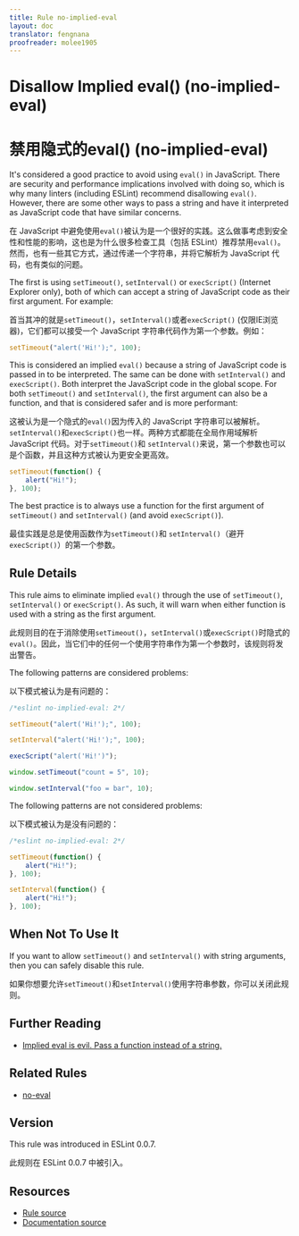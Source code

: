 ```yaml
---
title: Rule no-implied-eval
layout: doc
translator: fengnana
proofreader: molee1905
---
```

<!-- Note: No pull requests accepted for this file. See README.md in the root directory for details. -->

# Disallow Implied eval() (no-implied-eval)

# 禁用隐式的eval() (no-implied-eval)

It's considered a good practice to avoid using `eval()` in JavaScript. There are security and performance implications involved with doing so, which is why many linters (including ESLint) recommend disallowing `eval()`. However, there are some other ways to pass a string and have it interpreted as JavaScript code that have similar concerns.

在 JavaScript 中避免使用`eval()`被认为是一个很好的实践。这么做事考虑到安全性和性能的影响，这也是为什么很多检查工具（包括 ESLint）推荐禁用`eval()`。然而，也有一些其它方式，通过传递一个字符串，并将它解析为 JavaScript 代码，也有类似的问题。

The first is using `setTimeout()`, `setInterval()` or `execScript()` (Internet Explorer only), both of which can accept a string of JavaScript code as their first argument. For example:

首当其冲的就是`setTimeout()`，`setInterval()`或者`execScript()` (仅限IE浏览器)，它们都可以接受一个 JavaScript 字符串代码作为第一个参数。例如：

```js
setTimeout("alert('Hi!');", 100);
```

This is considered an implied `eval()` because a string of JavaScript code is
 passed in to be interpreted. The same can be done with `setInterval()` and `execScript()`. Both interpret the JavaScript code in the global scope. For  both `setTimeout()` and `setInterval()`, the first argument can also be a function, and that is considered safer and is more performant:

这被认为是一个隐式的`eval()`因为传入的 JavaScript 字符串可以被解析。`setInterval()`和`execScript()`也一样。两种方式都能在全局作用域解析 JavaScript 代码。对于`setTimeout()`和 `setInterval()`来说，第一个参数也可以是个函数，并且这种方式被认为更安全更高效。
 
```js
setTimeout(function() {
    alert("Hi!");
}, 100);
```

The best practice is to always use a function for the first argument of `setTimeout()` and `setInterval()` (and avoid `execScript()`).

最佳实践是总是使用函数作为`setTimeout()`和 `setInterval()`（避开`execScript()`）的第一个参数。

## Rule Details

This rule aims to eliminate implied `eval()` through the use of `setTimeout()`, `setInterval()` or `execScript()`. As such, it will warn when either function is used with a string as the first argument.

此规则目的在于消除使用`setTimeout()`，`setInterval()`或`execScript()`时隐式的`eval()`。因此，当它们中的任何一个使用字符串作为第一个参数时，该规则将发出警告。

The following patterns are considered problems:

以下模式被认为是有问题的：

```js
/*eslint no-implied-eval: 2*/

setTimeout("alert('Hi!');", 100);

setInterval("alert('Hi!');", 100);

execScript("alert('Hi!')");

window.setTimeout("count = 5", 10);

window.setInterval("foo = bar", 10);
```

The following patterns are not considered problems:

以下模式被认为是没有问题的：

```js
/*eslint no-implied-eval: 2*/

setTimeout(function() {
    alert("Hi!");
}, 100);

setInterval(function() {
    alert("Hi!");
}, 100);
```

## When Not To Use It

If you want to allow `setTimeout()` and `setInterval()` with string arguments, then you can safely disable this rule.

如果你想要允许`setTimeout()`和`setInterval()`使用字符串参数，你可以关闭此规则。

## Further Reading

* [Implied eval is evil. Pass a function instead of a string.](http://jslinterrors.com/implied-eval-is-evil-pass-a-function-instead-of-a-string/)

## Related Rules

* [no-eval](no-eval)

## Version

This rule was introduced in ESLint 0.0.7.

此规则在 ESLint 0.0.7 中被引入。

## Resources

* [Rule source](https://github.com/eslint/eslint/tree/master/lib/rules/no-implied-eval.js)
* [Documentation source](https://github.com/eslint/eslint/tree/master/docs/rules/no-implied-eval.md)
